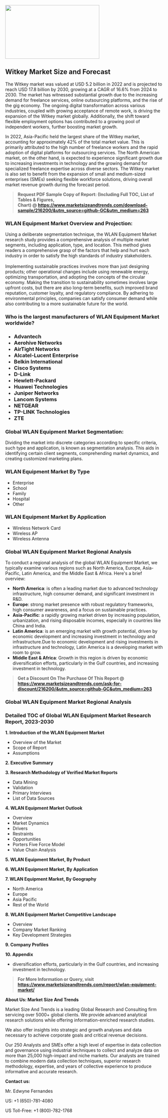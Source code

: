 <p><img class="alignnone size-medium wp-image-20088" src="https://ffe5etoiles.com/wp-content/uploads/2024/12/MST1-300x171.png" alt="" width="300" height="171" /></p><h2>Witkey Market Size and Forecast</h2><p>The Witkey market was valued at USD 5.2 billion in 2022 and is projected to reach USD 17.8 billion by 2030, growing at a CAGR of 16.6% from 2024 to 2030. The market has witnessed substantial growth due to the increasing demand for freelance services, online outsourcing platforms, and the rise of the gig economy. The ongoing digital transformation across various industries, coupled with growing acceptance of remote work, is driving the expansion of the Witkey market globally. Additionally, the shift toward flexible employment options has contributed to a growing pool of independent workers, further boosting market growth. </p><p>In 2022, Asia-Pacific held the largest share of the Witkey market, accounting for approximately 42% of the total market value. This is primarily attributed to the high number of freelance workers and the rapid adoption of digital platforms for outsourcing services. The North American market, on the other hand, is expected to experience significant growth due to increasing investments in technology and the growing demand for specialized freelance expertise across diverse sectors. The Witkey market is also set to benefit from the expansion of small and medium-sized enterprises (SMEs) seeking flexible workforce solutions, driving overall market revenue growth during the forecast period.</p></p><blockquote id="" class=""><strong>Request PDF Sample Copy of Report: (Including Full TOC, List of Tables &amp; Figures, Chart)&nbsp;@&nbsp;<strong><a href="https://www.marketsizeandtrends.com/download-sample/216200/&utm_source=github-GC&utm_medium=263" target="_blank">https://www.marketsizeandtrends.com/download-sample/216200/&utm_source=github-GC&utm_medium=263</a></strong></strong></blockquote><h3 id="" class="">WLAN Equipment Market&nbsp;Overview and Projection:</h3><p id="" class="">Using a deliberate segmentation technique, the WLAN Equipment Market research study provides a comprehensive analysis of multiple market segments, including application, type, and location. This method gives readers a comprehensive grasp of the factors that help and hurt each industry in order to satisfy the high standards of industry stakeholders. <br /> <br />Implementing sustainable practices involves more than just designing products; other operational changes include using renewable energy, optimizing transportation, and adopting the concepts of the circular economy. Making the transition to sustainability sometimes involves large upfront costs, but there are also long-term benefits, such improved brand reputation, customer loyalty, and regulatory compliance. By adhering to environmental principles, companies can satisfy consumer demand while also contributing to a more sustainable future for the world.</p><h3 id="" class="">Who is the largest manufacturers of&nbsp;WLAN Equipment Market worldwide?</h3><h3 class=""><p><ul><li>Advantech </li><li> Aerohive Networks </li><li> AirTight Networks </li><li> Alcatel-Lucent Enterprise </li><li> Belkin International </li><li> Cisco Systems </li><li> D-Link </li><li> Hewlett-Packard </li><li> Huawei Technologies </li><li> Juniper Networks </li><li> Lancom Systems </li><li> NETGEAR </li><li> TP-LINK Technologies </li><li> ZTE</li></ul></p></h3><h3 id="" class="">Global&nbsp;WLAN Equipment Market Segmentation:</h3><p id="" class="">Dividing the market into discrete categories according to specific criteria, such type and application, is known as segmentation analysis. This aids in identifying certain client segments, comprehending market dynamics, and creating customized marketing plans.</p><h3 id="" class="">WLAN Equipment Market&nbsp;By Type</h3><p><p><ul><li>Enterprise</li><li> School</li><li> Family</li><li> Hospital</li><li> Other</p></li></ul></p></p><h3 id="" class="">WLAN Equipment Market&nbsp;By Application</h3><p class=""><p><ul><li>Wireless Network Card</li><li> Wireless AP</li><li> Wireless Antenna</li></ul></p></p><h3 id="" class="">Global WLAN Equipment Market Regional Analysis</h3><p id="" class="">To conduct a regional analysis of the global WLAN Equipment Market, we typically examine various regions such as North America, Europe, Asia-Pacific, Latin America, and the Middle East &amp; Africa. Here's a brief overview:</p><ul><li><strong>North America</strong>: is often a leading market due to advanced technology infrastructure, high consumer demand, and significant investment in R&amp;D.</li><li><strong>Europe</strong>: strong market presence with robust regulatory frameworks, high consumer awareness, and a focus on sustainable practices.</li><li><strong>Asia-Pacific</strong>: a rapidly growing market driven by increasing population, urbanization, and rising disposable incomes, especially in countries like China and India.</li><li><strong>Latin America</strong>: is an emerging market with growth potential, driven by economic development and increasing investment in technology and infrastructure.Due to economic development and rising investments in infrastructure and technology, Latin America is a developing market with room to grow.</li><li><strong>Middle East &amp; Africa</strong>: Growth in this region is driven by economic diversification efforts, particularly in the Gulf countries, and increasing investment in technology.</li></ul><blockquote id="" class=""><strong>Get a Discount On The Purchase Of This Report @ <strong><a href="https://www.marketsizeandtrends.com/ask-for-discount/216200/&utm_source=github-GC&utm_medium=263" target="_blank">https://www.marketsizeandtrends.com/ask-for-discount/216200/&utm_source=github-GC&utm_medium=263</a></strong></strong></blockquote><h3 id="" class="">Global WLAN Equipment Market Regional Analysis</h3><h3 id="" class="">Detailed TOC of Global WLAN Equipment Market Research Report, 2023-2030</h3><p id="" class=""><strong>1. Introduction of the WLAN Equipment Market</strong></p><ul><li>Overview of the Market</li><li>Scope of Report</li><li>Assumptions</li></ul><p id="" class=""><strong>2. Executive Summary</strong></p><p id="" class=""><strong>3. Research Methodology of Verified Market Reports</strong></p><ul><li>Data Mining</li><li>Validation</li><li>Primary Interviews</li><li>List of Data Sources</li></ul><p id="" class=""><strong>4. WLAN Equipment Market Outlook</strong></p><ul><li>Overview</li><li>Market Dynamics</li><li>Drivers</li><li>Restraints</li><li>Opportunities</li><li>Porters Five Force Model</li><li>Value Chain Analysis</li></ul><p id="" class=""><strong>5. WLAN Equipment Market, By Product</strong></p><p id="" class=""><strong>6. WLAN Equipment Market, By Application</strong></p><p id="" class=""><strong>7. WLAN Equipment Market, By Geography</strong></p><ul><li>North America</li><li>Europe</li><li>Asia Pacific</li><li>Rest of the World</li></ul><p id="" class=""><strong>8. WLAN Equipment Market Competitive Landscape</strong></p><ul><li>Overview</li><li>Company Market Ranking</li><li>Key Development Strategies</li></ul><p id="" class=""><strong>9. Company Profiles</strong></p><p id="" class=""><strong>10. Appendix</strong></p><ul><li>diversification efforts, particularly in the Gulf countries, and increasing investment in technology.</li></ul><blockquote id="" class=""><strong>For More Information or Query, visit <strong><strong><a href="https://www.marketsizeandtrends.com/report/wlan-equipment-market/" target="_blank">https://www.marketsizeandtrends.com/report/wlan-equipment-market/</a></strong></strong></strong></blockquote><p id="" class=""><strong>About Us: Market Size And Trends</strong></p><p id="" class="">Market Size And Trends is a leading Global Research and Consulting firm servicing over 5000+ global clients. We provide advanced analytical research solutions while offering information-enriched research studies.</p><p id="" class="">We also offer insights into strategic and growth analyses and data necessary to achieve corporate goals and critical revenue decisions.</p><p id="" class="">Our 250 Analysts and SMEs offer a high level of expertise in data collection and governance using industrial techniques to collect and analyze data on more than 25,000 high-impact and niche markets. Our analysts are trained to combine modern data collection techniques, superior research methodology, expertise, and years of collective experience to produce informative and accurate research.</p><p id="" class=""><strong>Contact us:</strong></p><p id="" class="">Mr. Edwyne Fernandes</p><p id="" class="">US: +1 (650)-781-4080</p><p id="" class="">US Toll-Free: +1 (800)-782-1768</p>
